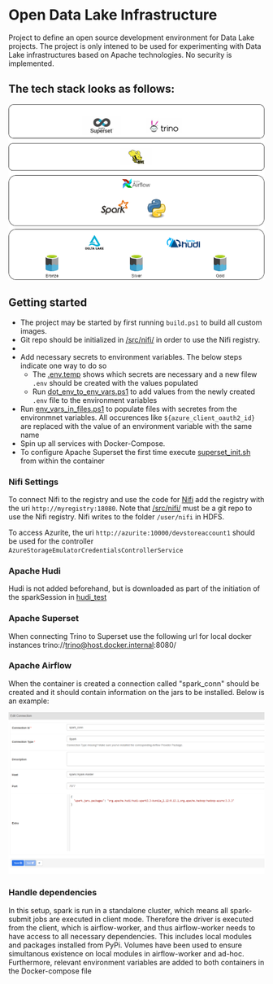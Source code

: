 # Open Data Lake Infrastructure
Project to define an open source development environment for Data Lake projects. The project is only intened to be used for experimenting with Data Lake infrastructures based on Apache technologies. No security is implemented.

The tech stack looks as follows:
-----
![Image](./res/architecture.drawio.png)


## Getting started
- The project may be started by first running `build.ps1` to build all custom images. 
- Git repo should be initialized in [/src/nifi/](/src/nifi/) in order to use the Nifi registry. 
- 
- Add necessary secrets to environment variables. The below steps indicate one way to do so
  - The [.env.temp](.env.temp) shows which secrets are necessary and a new filew `.env` should be created with the values populated
  - Run [dot_env_to_env_vars.ps1](./dot_env_to_env_vars.ps1) to add values from the newly created `.env` file to the environment variables
- Run [env_vars_in_files.ps1](./env_vars_in_files.ps1) to populate files with secretes from the environmnet variables. All occurences like `${azure_client_oauth2_id}` are replaced with the value of an environment variable with the same name 
- Spin up all services with Docker-Compose.
- To configure Apache Superset the first time execute [superset_init.sh](./superset_init.sh) from within the container

### Nifi Settings
To connect Nifi to the registry and use the code for [Nifi](/src/nifi/) add the registry with the uri `http://myregistry:18080`. Note that [/src/nifi/](/src/nifi/) must be a git repo to use the Nifi registry.
Nifi writes to the folder `/user/nifi` in HDFS.

To access Azurite, the uri `http://azurite:10000/devstoreaccount1` should be used for the controller `AzureStorageEmulatorCredentialsControllerService`

### Apache Hudi
Hudi is not added beforehand, but is downloaded as part of the initiation of the sparkSession in [hudi_test](/src/jupyter/hudi_test.ipynb)

### Apache Superset
When connecting Trino to Superset use the following url for local docker instances trino://trino@host.docker.internal:8080/<name of catalog>

### Apache Airflow
When the container is created a connection called "spark_conn" should be created and it should contain information on the jars to be installed. Below is an example:

![spark_conn](./res/spark_conn.png)

### Handle dependencies
In this setup, spark is run in a standalone cluster, which means all spark-submit jobs are executed in client mode. Therefore the driver is executed from the client, which is airflow-worker, and thus airflow-worker needs to have access to all necessary dependencies. This includes local modules and packages installed from PyPi. Volumes have been used to ensure simultanous existence on local modules in airflow-worker and ad-hoc. Furthermore, relevant environment variables are added to both containers in the Docker-compose file


